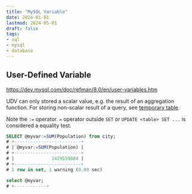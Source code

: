```yaml
---
title: "MySQL Variable"
date: 2024-01-01
lastmod: 2024-05-01
draft: false
tags:
- sql
- mysql
- database
---
```


User-Defined Variable
---------

https://dev.mysql.com/doc/refman/8.0/en/user-variables.htm

UDV can only stored a scalar value, e.g. the result of an aggregation function. For storing non-scalar result of a query, see [temporary table](../mysql-select#temporary-table).

Note the `:=` operator. `=` operator outside `SET` or `UPDATE <table> SET ...` is considered a equality test.

```sql
SELECT @myvar:=SUM(Population) from city;
# +-------------------------+
# | @myvar:=SUM(Population) |
# +-------------------------+
# |              1429559884 |
# +-------------------------+
# 1 row in set, 1 warning (0.00 sec)

select @myvar;
# +------------+
